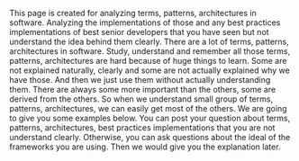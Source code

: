 This page is created for analyzing terms, patterns, architectures in software. Analyzing the implementations of those and any best practices implementations of best senior developers that you have seen but not understand the idea behind them clearly. There are a lot of terms, patterns, architectures in software. Study, understand and remember all those terms, patterns, architectures are hard because of huge things to learn. Some are not explained naturally, clearly and some are not actually explained why we have those. And then we just use them without actually understanding them. There are always some more important than the others, some are derived from the others. So when we understand small group of terms, patterns, architectures, we can easily get most of the others. We are going to give you some examples below. You can post your question about terms, patterns, architectures, best practices implementations that you are not understand clearly. Otherwise, you can ask questions about the ideal of the frameworks you are using. Then we would give you the explanation later.
